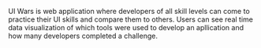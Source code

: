 UI Wars is  web application where developers of all skill levels can come to practice their UI skills and compare them to others. Users can see real time data visualization of which tools were used to develop an apllication and how many developers completed a challenge.
